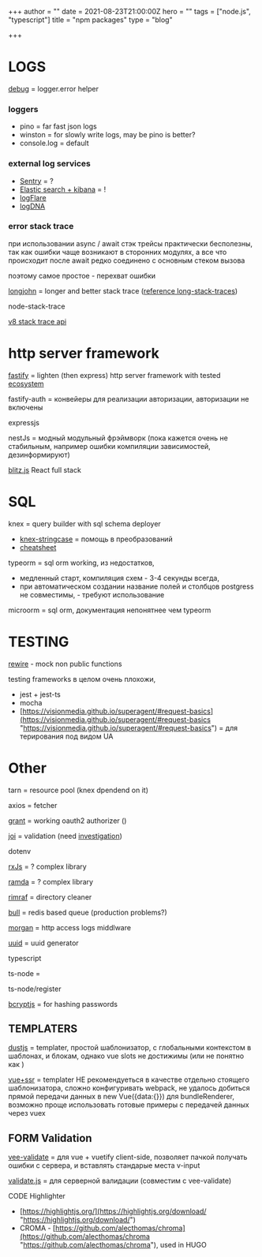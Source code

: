 +++
author = ""
date = 2021-08-23T21:00:00Z
hero = ""
tags = ["node.js", "typescript"]
title = "npm packages"
type = "blog"

+++
# LOGS

[debug](https://www.npmjs.com/package/debug) = logger.error helper

### loggers

* pino = far fast json logs
* winston = for slowly write logs, may be pino is better?
* console.log = default

### external log services

* [Sentry](https://sentry.io/pricing/) = ?
* [Elastic search + kibana](https://www.elastic.co/downloads/) = !
* [logFlare](https://logflare.app/pricing#backend)
* [logDNA](https://www.logdna.com/)

### error stack trace

при использовании async / await стэк трейсы практически бесполезны, так как ошибки чаще возникают в сторонних модулях, а все что происходит после await редко соединено с основным стеком вызова

поэтому самое простое - перехват ошибки

[longjohn](https://github.com/mattinsler/longjohn) = longer and better stack trace ([reference long-stack-traces]())

node-stack-trace

[v8 stack trace api ](https://v8.dev/docs/stack-trace-api)

# http server framework

[fastify](https://www.fastify.io/ecosystem/) = lighten (then express) http server framework with tested [ecosystem](https://www.fastify.io/ecosystem/)

fastify-auth = конвейеры для реализации авторизации, авторизации не включены

expressjs

nestJs = модный модульный фрэймворк (пока кажется очень не стабильным, например ошибки компиляции зависимостей, дезинформируют)

[blitz.js](https://blitzjs.com/docs/get-started) React full stack

# SQL

knex = query builder with sql schema deployer

* [knex-stringcase](https://github.com/Kequc/knex-stringcase) = помощь в преобразований
* [cheatsheet](https://devhints.io/knex)

typeorm = sql orm working, из недостатков,

* медленный старт, компиляция схем - 3-4 секунды всегда,
* при автоматическом создании название полей и столбцов postgress не совместимы, - требуют использование

microorm = sql orm, документация непонятнее чем typeorm

# TESTING

[rewire](https://github.com/jhnns/rewire) - mock non public functions

testing frameworks в целом очень плохожи,

* jest + jest-ts
* mocha
* [https://visionmedia.github.io/superagent/#request-basics](https://visionmedia.github.io/superagent/#request-basics "https://visionmedia.github.io/superagent/#request-basics") = для терирования под видом UA

# Other

tarn = resource pool (knex dpendend on it)

axios = fetcher

[grant](https://github.com/simov/grant) = working oauth2 authorizer ()

[joi](https://github.com/sideway/joi) = validation (need [investigation](https://dev.to/olufemi/validation-joi-brings-you-joy-fof))

dotenv

[rxJs](https://rxjs.dev/guide/) = ? complex library

[ramda](https://ramdajs.com/docs/) = ? complex library

[rimraf](https://github.com/isaacs/rimraf) = directory cleaner

[bull]() = redis based queue (production problems?)

[morgan]() = http access logs middlware

[uuid](https://www.npmjs.com/package/uuid) = uuid generator

typescript

ts-node =

ts-node/register

[bcryptjs](https://www.npmjs.com/package/bcryptjs) = for hashing passwords

## TEMPLATERS

[dustjs](http://www.dustjs.com/) = templater, простой шаблонизатор, с глобальными контекстом в шаблонах, и блокам, однако vue slots не достижимы (или не понятно как )

[vue+ssr](https://ssr.vuejs.org/) = templater НЕ рекомендуеться в качестве отдельно стоящего шаблонизатора, сложно конфигуривать webpack, не удалось добиться прямой передачи данных в new Vue({data:{}}) для bundleRenderer, возможно проще использовать готовые примеры с передачей данных через vuex

## FORM Validation

[vee-validate](https://vee-validate.logaretm.com/v3/guide/basics.html) = для vue + vuetify client-side, позволяет пачкой получать ошибки с сервера, и вставлять стандарые места v-input

[validate.js]() = для серверной валидации (совместим с vee-validate)

CODE Highlighter

* [https://highlightjs.org/](https://highlightjs.org/download/ "https://highlightjs.org/download/")
* CROMA - [https://github.com/alecthomas/chroma](https://github.com/alecthomas/chroma "https://github.com/alecthomas/chroma"), used in HUGO
